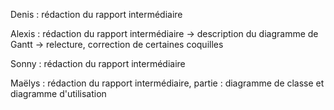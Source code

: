 Denis : rédaction du rapport intermédiaire

Alexis : rédaction du rapport intermédiaire
          -> description du diagramme de Gantt
          -> relecture, correction de certaines coquilles
          
Sonny : rédaction du rapport intermédiaire

Maëlys : rédaction du rapport intermédiaire, partie : diagramme de classe et diagramme d'utilisation
